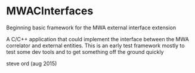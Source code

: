 # MWACInterfaces
Beginning basic framework for the MWA external interface extension

A C/C++ application that could implement the interface between the MWA correlator and external entities. This is an early test framework mostly to test some dev tools and to get something off the ground quickly

steve ord (aug 2015)

